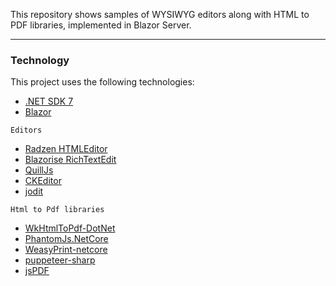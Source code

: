 This repository shows samples of WYSIWYG editors along with HTML to PDF libraries, implemented in Blazor Server.

---

### Technology

This project uses the following technologies:

- [.NET SDK 7](https://dotnet.microsoft.com/download/dotnet-core/7.0)
- [Blazor](https://dotnet.microsoft.com/apps/aspnet/web-apps/blazor)

`Editors`

- [Radzen HTMLEditor](https://next.radzen.com/)
- [Blazorise RichTextEdit](https://blazorise.com/)
- [QuillJs](https://github.com/quilljs/quill)
- [CKEditor](https://ckeditor.com/)
- [jodit](https://github.com/xdan/jodit)

`Html to Pdf libraries`

- [WkHtmlToPdf-DotNet](https://github.com/HakanL/WkHtmlToPdf-DotNet)
- [PhantomJs.NetCore](https://github.com/TheSalarKhan/PhantomJs.NetCore)
- [ WeasyPrint-netcore
  ](https://github.com/balbarak/WeasyPrint-netcore)
- [puppeteer-sharp](https://github.com/hardkoded/puppeteer-sharp)
- [jsPDF](https://github.com/parallax/jsPDF)
